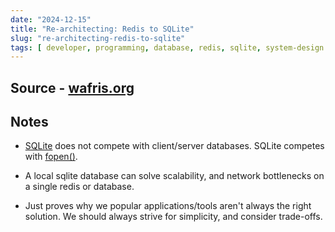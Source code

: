 ```yaml
---
date: "2024-12-15"
title: "Re-architecting: Redis to SQLite"
slug: "re-architecting-redis-to-sqlite"
tags: [ developer, programming, database, redis, sqlite, system-design ]
---
```




## Source - [wafris.org][1]

## Notes
* [SQLite][2] does not compete with client/server databases. SQLite competes with [fopen()][2].
* A local sqlite database can solve scalability, and network bottlenecks on a single redis or database.
* Just proves why we popular applications/tools aren't always the right solution. We should always strive for simplicity, and consider trade-offs.



   [1]: https://wafris.org/blog/rearchitecting-for-sqlite
   [2]: https://www.sqlite.org/index.html
   [3]: https://www.man7.org/linux/man-pages/man3/fopen.3.html

